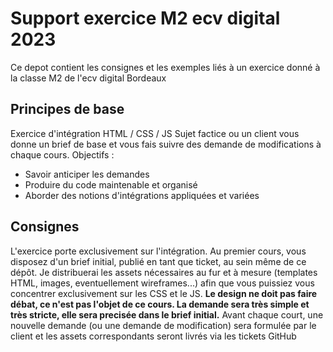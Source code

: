 # Support exercice M2 ecv digital 2023

Ce depot contient les consignes et les exemples liés à un exercice donné à la classe M2 de l'ecv digital Bordeaux

## Principes de base

Exercice d'intégration HTML / CSS / JS
Sujet factice ou un client vous donne un brief de base et vous fais suivre des demande de modifications à chaque cours.
Objectifs :
- Savoir anticiper les demandes
- Produire du code maintenable et organisé
- Aborder des notions d'intégrations appliquées et variées

## Consignes

L'exercice porte exclusivement sur l'intégration.
Au premier cours, vous disposez d'un brief initial, publié en tant que ticket, au sein même de ce dépôt.
Je distribuerai les assets nécessaires au fur et à mesure (templates HTML, images, eventuellement wireframes...) afin que vous puissiez vous concentrer exclusivement sur les CSS et le JS.
**Le design ne doit pas faire débat, ce n'est pas l'objet de ce cours. La demande sera très simple et très stricte, elle sera precisée dans le brief initial.**
Avant chaque court, une nouvelle demande (ou une demande de modification) sera formulée par le client et les assets correspondants seront livrés via les tickets GitHub
